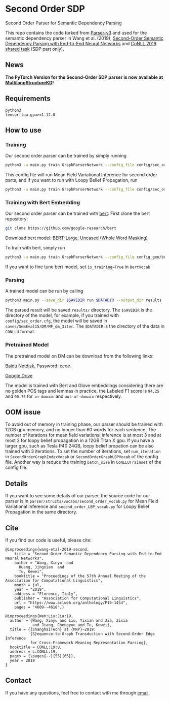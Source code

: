 # Second Order SDP
Second Order Parser for Semantic Dependency Parsing

This repo contains the code forked from [Parser-v3](https://github.com/tdozat/Parser-v3) and used for the semantic dependency parser in Wang et al. (2019), [Second-Order Semantic Dependency Parsing with End-to-End Neural Networks](https://arxiv.org/abs/1906.07880) and [CoNLL 2019 shared task](http://mrp.nlpl.eu/) (SDP part only). 

## News

**The PyTorch Version for the Second-Order SDP parser is now available at [MultilangStructureKD](https://github.com/Alibaba-NLP/MultilangStructureKD)!**

## Requirements
```
python3
tensorflow-gpu>=1.12.0
```
## How to use
### Training
Our second order parser can be trained by simply running
```bash
python3 -u main.py train GraphParserNetwork --config_file config/sec_order.cfg --noscreen
```
This config file will run Mean Field Variational Inference for second order parts, and if you want to run with Loopy Belief Propagation, run
```bash
python3 -u main.py train GraphParserNetwork --config_file config/sec_order_LBP.cfg --noscreen
```

### Training with Bert Embedding
Our second order parser can be trained with [bert](https://github.com/google-research/bert). First clone the bert repository:
```bash
git clone https://github.com/google-research/bert
```
Download bert model: [BERT-Large, Uncased (Whole Word Masking)](https://storage.googleapis.com/bert_models/2019_05_30/wwm_uncased_L-24_H-1024_A-16.zip)

To train with bert, simply run
```bash
python3 -u main.py train GraphParserNetwork --config_file config_gen/bert_large_glove_previous_layer_100linear_01lr_5decay_dm_switch_new1.cfg --noscreen
```
If you want to fine tune bert model, set `is_training=True`  in `BertVocab`

### Parsing
A trained model can be run by calling
```bash
python3 main.py --save_dir $SAVEDIR run $DATADIR --output_dir results 
```
The parsed result will be saved `results/` directory. The `$SAVEDIR` is the directory of the model, for example, if you trained with `config/sec_order.cfg`, the model will be saved in `saves/SemEval15/DM/MF_dm_3iter`. The `$DATADIR` is the directory of the data in `CONLLU` format.

### Pretrained Model
The pretrained model on DM can be download from the following links:

[Baidu Netdisk](https://pan.baidu.com/s/1xc6z8tvf7HgCn6CycqkbkQ), Password: ecqe

[Google Drive](https://drive.google.com/open?id=1HEw-4FYAToQxESD5lulfONnDk883PnGS)

The model is trained with Bert and Glove embeddings considering there are no golden POS tags and lemmas in practice, the Labeled F1 score is `94.25` and `90.76` for `in-domain` and `out-of-domain` respectively.

## OOM issue
To avoid out of memory in training phase, our parser should be trained with 12GB gpu memory, and no longer than 60 words for each sentence. The number of iterations for mean field variational inference is at most 3 and at most 2 for loopy belief propagation in a 12GB Titan X gpu. If you have a larger gpu, such as Tesla P40 24GB, loopy belief propation can be also trained with 3 iterations. To set the number of iterations, set `num_iteration` in `SecondOrderGraphIndexVocab` or `SecondOrderGraphLBPVocab` of the config file. Another way is reduce the training `batch_size` in `CoNLLUTrainset` of the config file.

## Details
If you want to see some details of our parser, the source code for our parser is in `parser/structs/vocabs/second_order_vocab.py` for Mean Field Variational Inference and `second_order_LBP_vocab.py` for Loopy Belief Propagation in the same directory.

## Cite
<!-- Detailed description will be updated soon. -->
<!-- Our code for [CoNLL 2019 shared task](http://mrp.nlpl.eu/) (SDP part) will be updated soon. -->
If you find our code is useful, please cite:
```
@inproceedings{wang-etal-2019-second,
    title = "Second-Order Semantic Dependency Parsing with End-to-End Neural Networks",
    author = "Wang, Xinyu  and
      Huang, Jingxian  and
      Tu, Kewei",
    booktitle = "Proceedings of the 57th Annual Meeting of the Association for Computational Linguistics",
    month = jul,
    year = "2019",
    address = "Florence, Italy",
    publisher = "Association for Computational Linguistics",
    url = "https://www.aclweb.org/anthology/P19-1454",
    pages = "4609--4618",}
```
```
@inproceedings{Wan:Liu:Jia:19,
  author = {Wang, Xinyu and Liu, Yixian and Jia, Zixia
            and Jiang, Chengyue and Tu, Kewei},
  title = {{ShanghaiTech} at {MRP}~2019:
           {S}equence-to-Graph Transduction with Second-Order Edge Inference
           for Cross-Framework Meaning Representation Parsing},
  booktitle = CONLL:19:U,
  address = L:CONLL:19,
  pages = {\pages{--}{55}{65}},
  year = 2019
}
```

## Contact
If you have any questions, feel free to contact with me through [email](mailto:wangxy1@shanghaitech.edu.cn).
